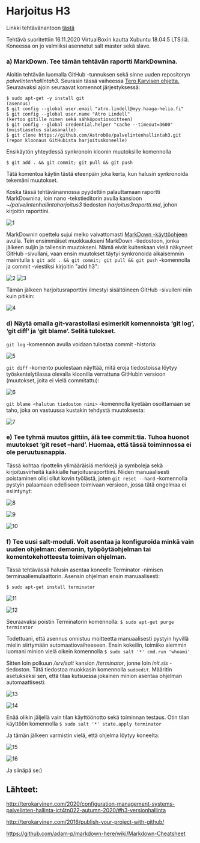 # Harjoitus H3

Linkki tehtävänantoon [tästä](http://terokarvinen.com/2020/configuration-management-systems-palvelinten-hallinta-ict4tn022-autumn-2020/#h3-versionhallinta)

Tehtävä suoritettiin 16.11.2020 VirtualBoxin kautta Xubuntu 18.04.5 LTS:llä. Koneessa on jo valmiiksi asennetut salt master sekä slave.

### a) MarkDown. Tee tämän tehtävän raportti MarkDownina.

Aloitin tehtävän luomalla GitHub -tunnuksen sekä sinne uuden repositoryn *palvelintenhallintah3*. Seurasin tässä vaiheessa [Tero Karvisen ohjetta.](http://terokarvinen.com/2016/publish-your-project-with-github/)
Seuraavaksi ajoin seuraavat komennot järjestyksessä:

```$ sudo apt-get update
$ sudo apt-get -y install git
(asennus)
$ git config --global user.email "atro.lindell@myy.haaga-helia.fi"
$ git config --global user.name "Atro Lindell"
(kertoo gitille nimen sekä sähköpostiosoitteen)
$ git config --global credential.helper "cache --timeout=3600"
(muistiasetus salasanalle)
$ git clone https://github.com/Astrob0e/palvelintenhallintah3.git
(repon kloonaus GitHubista harjoituskoneelle)
```

Ensikäytön yhteydessä synkronoin kloonin muutoksille komennolla

  `$ git add . && git commit; git pull && git push`

Tätä komentoa käytin tästä eteenpäin joka kerta, kun halusin synkronoida tekemäni muutokset.
 
Koska tässä tehtävänannossa pyydettiin palauttamaan raportti MarkDownina, loin nano -tekstieditorin avulla  kansioon *~/palvelintenhallintaharjoitus3* tiedoston *harjoitus3raportti.md*, johon kirjoitin raporttini.

![1]

MarkDownin opettelu sujui melko vaivattomasti [MarkDown -käyttöohjeen](https://github.com/adam-p/markdown-here/wiki/Markdown-Cheatsheet)
 avulla. Tein ensimmäiset muokkaukseni MarkDown -tiedostoon, jonka jälkeen suljin ja tallensin muutokseni. Nämä eivät kuitenkaan vielä näkyneet GitHub -sivullani, vaan ensin muutokset täytyi synkronoida aikaisemmin mainitulla `$ git add . && git commit; git pull && git push` -komennolla ja commit -viestiksi kirjoitin "add h3":

![2]  ![3]

Tämän jälkeen harjoitusraporttini ilmestyi sisältöineen GitHub -sivulleni niin kuin pitikin:

![4]

### d) Näytä omalla git-varastollasi esimerkit komennoista ‘git log’, ‘git diff’ ja ‘git blame’. Selitä tulokset.

`git log` -komennon avulla voidaan tulostaa commit -historia:

![5]

`git diff` -komento puolestaan näyttää, mitä eroja tiedostoissa löytyy työskentelytilassa olevalla kloonilla verrattuna GitHubin versioon (muutokset, joita ei vielä commitattu):

![6]

`git blame <halutun tiedoston nimi>` -komennolla kyetään osoittamaan se taho, joka on vastuussa kustakin tehdystä muutoksesta:

![7]
 

### e) Tee tyhmä muutos gittiin, älä tee commit:tia. Tuhoa huonot muutokset ‘git reset –hard’. Huomaa, että tässä toiminnossa ei ole peruutusnappia.

Tässä kohtaa ripottelin ylimääräisiä merkkejä ja symboleja sekä kirjoitusvirheitä kaikkialle harjoitusraporttiini. Niiden manuaalisesti poistaminen olisi ollut kovin työlästä, joten `git reset --hard` -komennolla pystyin palaamaan edelliseen toimivaan versioon, jossa tätä ongelmaa ei esiintynyt:

![8]

![9]

![10]
  
### f) Tee uusi salt-moduli. Voit asentaa ja konfiguroida minkä vain uuden ohjelman: demonin, työpöytäohjelman tai komentokehotteesta toimivan ohjelman.

Tässä tehtävässä halusin asentaa koneelle Terminator -nimisen terminaaliemulaattorin. Asensin ohjelman ensin manuaalisesti:

```$ sudo apt-get update
$ sudo apt-get install terminator
```
![11]

![12]

Seuraavaksi poistin Terminatorin komennolla:
  `$ sudo apt-get purge terminator`

Todettuani, että asennus onnistuu moitteetta manuaalisesti pystyin hyvillä mielin siirtymään automaatiovaiheeseen. Ensin kokeilin, toimiiko aiemmin luomani minion vielä oikein komennolla `$ sudo salt '*' cmd.run 'whoami'`

Sitten loin polkuun */srv/salt* kansion */terminator*, jonne loin *init.sls* -tiedoston. Tätä tiedostoa muokkasin komennolla `sudoedit`. Määritin asetukseksi sen, että tilaa kutsuessa jokainen minion asentaa ohjelman automaattisesti:
  
![13]

![14]

Enää olikin jäljellä vain tilan käyttöönotto sekä toiminnan testaus. Otin tilan käyttöön komennolla
  `$ sudo salt '*' state.apply terminator`

Ja tämän jälkeen varmistin vielä, että ohjelma löytyy koneelta:

![15]

![16]

Ja siinäpä se:)
## Lähteet:

http://terokarvinen.com/2020/configuration-management-systems-palvelinten-hallinta-ict4tn022-autumn-2020/#h3-versionhallinta

http://terokarvinen.com/2016/publish-your-project-with-github/

https://github.com/adam-p/markdown-here/wiki/Markdown-Cheatsheet


[1]: https://i.gyazo.com/5a600f49d4f61629cbce1c1910b6eb3e.png "1"

[2]: https://i.gyazo.com/568b7c8a41b980f2f475c353ecb35470.png "2"

[3]: https://i.gyazo.com/82086cc3840e804dc0bc5e39207c8f8f.png "3"

[4]: https://i.gyazo.com/c4749365a80699eae701f1161e401e82.png "4"

[5]: https://i.gyazo.com/08d5e662bc0c99460f6c8c23297a35a5.png "5"

[6]: https://i.gyazo.com/042977d84177c8015f786d4d77076237.png "6"

[7]: https://i.gyazo.com/842bd75c512bc629453dd77bf5cf7f33.png "7"

[8]: https://i.gyazo.com/88295aca5c86bde3f1dadd25afd97071.png "8"

[9]: https://i.gyazo.com/e96e3578701d1a4cc907d5dc940edebc.png "9"

[10]: https://i.gyazo.com/0c49c93c7300319d07114cb6f9ac54e2.png "10"

[11]: https://i.gyazo.com/809109a6b3b6f9398cd27e485cbae5cf.png "11"

[12]: https://i.gyazo.com/37070f26722bf10932b7750820c03179.png "12"

[13]: https://i.gyazo.com/3b37f5aa0a1c8160e39a608cace235c1.png "13"

[14]: https://i.gyazo.com/fd90433890500f719cb0417c60fac8f5.png "14"

[15]: https://i.gyazo.com/b630dc088a23359ec9c019d206140f75.png "15"

[16]: https://i.gyazo.com/2fc9dc1249d530240423895d82ecd7c7.png "16"


